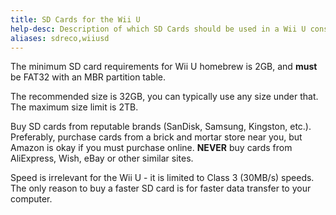 ```yaml
---
title: SD Cards for the Wii U
help-desc: Description of which SD Cards should be used in a Wii U console
aliases: sdreco,wiiusd
---
```


The minimum SD card requirements for Wii U homebrew is 2GB, and **must** be FAT32 with an MBR partition table.

The recommended size is 32GB, you can typically use any size under that. The maximum size limit is 2TB. 

Buy SD cards from reputable brands (SanDisk, Samsung, Kingston, etc.). Preferably, purchase cards from a brick and mortar store near you, but Amazon is okay if you must purchase online. __**NEVER**__ buy cards from AliExpress, Wish, eBay or other similar sites.

Speed is irrelevant for the Wii U - it is limited to Class 3 (30MB/s) speeds. The only reason to buy a faster SD card is for faster data transfer to your computer.

